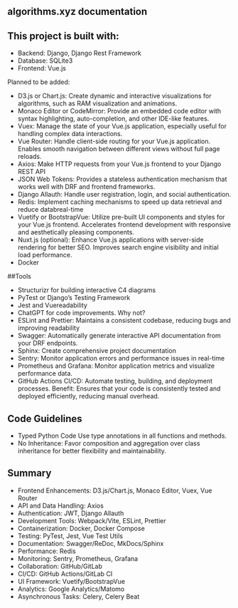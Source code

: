 ## algorithms.xyz documentation

## This project is built with:

- Backend: Django, Django Rest Framework
- Database: SQLite3
- Frontend: Vue.js

Planned to be added:

- D3.js or Chart.js: Create dynamic and interactive visualizations for algorithms, such as RAM visualization and animations.
- Monaco Editor or CodeMirror: Provide an embedded code editor with syntax highlighting, auto-completion, and other IDE-like features.
- Vuex: Manage the state of your Vue.js application, especially useful for handling complex data interactions.
- Vue Router: Handle client-side routing for your Vue.js application. Enables smooth navigation between different views without full page reloads.
- Axios: Make HTTP requests from your Vue.js frontend to your Django REST API
- JSON Web Tokens: Provides a stateless authentication mechanism that works well with DRF and frontend frameworks.
- Django Allauth: Handle user registration, login, and social authentication.
- Redis: Implement caching mechanisms to speed up data retrieval and reduce databreal-time
- Vuetify or BootstrapVue: Utilize pre-built UI components and styles for your Vue.js frontend. Accelerates frontend development with responsive and aesthetically pleasing components.
- Nuxt.js (optional): Enhance Vue.js applications with server-side rendering for better SEO. Improves search engine visibility and initial load performance.
- Docker


##Tools
- Structurizr for building interactive C4 diagrams
- PyTest or Django’s Testing Framework
- Jest and Vuereadability
- ChatGPT for code improvements. Why not?
- ESLint and Prettier: Maintains a consistent codebase, reducing bugs and improving readability
- Swagger: Automatically generate interactive API documentation from your DRF endpoints.
- Sphinx: Create comprehensive project documentation
- Sentry: Monitor application errors and performance issues in real-time
- Prometheus and Grafana: Monitor application metrics and visualize performance data.
- GitHub Actions CI/CD: Automate testing, building, and deployment processes.
Benefit: Ensures that your code is consistently tested and deployed efficiently, reducing manual overhead.

## Code Guidelines

- Typed Python Code Use type annotations in all functions and methods.
- No Inheritance: Favor composition and aggregation over class inheritance for better flexibility and maintainability.

## Summary

- Frontend Enhancements: D3.js/Chart.js, Monaco Editor, Vuex, Vue Router
- API and Data Handling: Axios
- Authentication: JWT, Django Allauth
- Development Tools: Webpack/Vite, ESLint, Prettier
- Containerization: Docker, Docker Compose
- Testing: PyTest, Jest, Vue Test Utils
- Documentation: Swagger/ReDoc, MkDocs/Sphinx
- Performance: Redis
- Monitoring: Sentry, Prometheus, Grafana
- Collaboration: GitHub/GitLab
- CI/CD: GitHub Actions/GitLab CI
- UI Framework: Vuetify/BootstrapVue
- Analytics: Google Analytics/Matomo
- Asynchronous Tasks: Celery, Celery Beat
